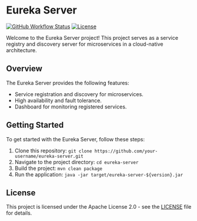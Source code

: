 # Eureka Server

[![GitHub Workflow Status](https://img.shields.io/github/actions/workflow/status/moralok/eureka-server/docker.yml?branch=main)](https://github.com/moralok/eureka-server/actions)
[![License](https://img.shields.io/badge/license-Apache%202.0-blue.svg)](https://opensource.org/licenses/Apache-2.0)

Welcome to the Eureka Server project! This project serves as a service registry and discovery server for microservices in a cloud-native architecture.

## Overview

The Eureka Server provides the following features:
- Service registration and discovery for microservices.
- High availability and fault tolerance.
- Dashboard for monitoring registered services.

## Getting Started

To get started with the Eureka Server, follow these steps:

1. Clone this repository: `git clone https://github.com/your-username/eureka-server.git`
2. Navigate to the project directory: `cd eureka-server`
3. Build the project: `mvn clean package`
4. Run the application: `java -jar target/eureka-server-${version}.jar`

## License

This project is licensed under the Apache License 2.0 - see the [LICENSE](LICENSE) file for details.
